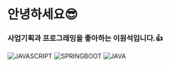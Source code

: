 # 안녕하세요😎
### 사업기획과 프로그래밍을 좋아하는 이원석입니다.👍
![JAVASCRIPT](https://img.shields.io/badge/JAVASCRIPT-yellow)
![SPRINGBOOT](https://img.shields.io/badge/SPRINGBOOT-green)
![JAVA](https://img.shields.io/badge/JAVA-white)
